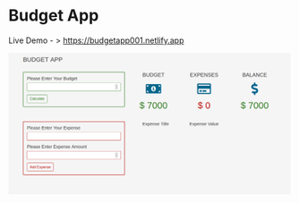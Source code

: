 # Budget App

Live Demo - > https://budgetapp001.netlify.app

![Image App](https://raw.githubusercontent.com/marville001/Budget-App/master/budget%20app.png)
